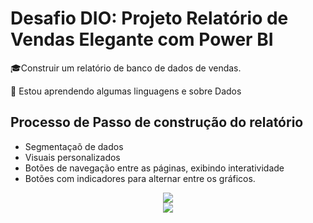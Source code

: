 # Desafio DIO: Projeto Relatório de Vendas Elegante com Power BI


🎓Construir um relatório de banco de dados de vendas.

🧠 Estou aprendendo algumas linguagens e sobre Dados

## Processo de Passo de construção do relatório

- Segmentaçaõ de dados
- Visuais personalizados
- Botões de navegação entre as páginas, exibindo interatividade
- Botões com indicadores para alternar entre os gráficos.


<div  align="center"> 
  <img src="C:\Users\Daiana\Downloads\relatorio-elegante-main\relatorio-elegante-main\Desafio Projeto Relatório de Vendas Elegante com Power BI\Imagens.png">
</div>


<div  align="center"> 
  <img src="C:\Users\Daiana\Downloads\relatorio-elegante-main\relatorio-elegante-main\Desafio Projeto Relatório de Vendas Elegante com Power BI\Imagens.png">
</div>
